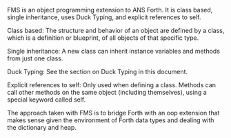 FMS is an object programming extension to ANS Forth. It is class based, single inheritance, uses Duck Typing, and explicit references to self.
 
Class based: The structure and behavior of an object are defined by a class, which is a definition or blueprint, of all objects of that specific type. 

Single inheritance: A new class can inherit instance variables and methods from just one class. 

Duck Typing: See the section on Duck Typing in this document.

Explicit references to self: Only used when defining a class. Methods can call other methods on the same object (including themselves), using a special keyword called self.

The approach taken with FMS is to bridge Forth with an oop extension that makes sense given the environment of Forth data types and dealing with the dictionary and heap.

